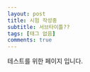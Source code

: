 ```yaml
---
layout: post
title: 시험 작성중
subtitle: 서브타이틀??
tags: [태그 없음]
comments: true
---
```


테스트를 위한 페이지 입니다.
